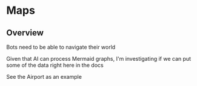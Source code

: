 # Maps

## Overview

Bots need to be able to navigate their world

Given that AI can process Mermaid graphs, I'm investigating if we can put some of the data right here in the docs

See the Airport as an example